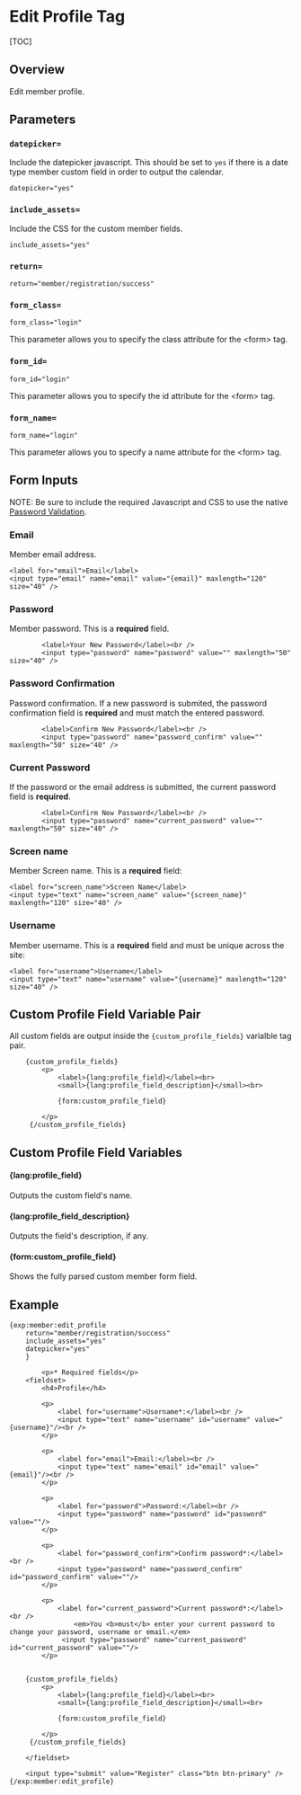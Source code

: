 <!--
    This source file is part of the open source project
    ExpressionEngine User Guide (https://github.com/ExpressionEngine/ExpressionEngine-User-Guide)

    @link      https://expressionengine.com/
    @copyright Copyright (c) 2003-2020, Packet Tide, LLC (https://packettide.com)
    @license   https://expressionengine.com/license Licensed under Apache License, Version 2.0
-->

# Edit Profile Tag

[TOC]

## Overview

Edit member profile.

## Parameters

### `datepicker=`

Include the datepicker javascript.  This should be set to ``yes`` if there is a date type member custom field in order to output the calendar.

    datepicker="yes"

### `include_assets=`

Include the CSS for the custom member fields.

    include_assets="yes"

### `return=`

    return="member/registration/success"

### `form_class=`

    form_class="login"

This parameter allows you to specify the class attribute for the &lt;form&gt; tag.

### `form_id=`

    form_id="login"

This parameter allows you to specify the id attribute for the &lt;form&gt; tag.

### `form_name=`

    form_name="login"

This parameter allows you to specify a name attribute for the &lt;form&gt; tag.

## Form Inputs
NOTE: Be sure to include the required Javascript and CSS to use the native [Password Validation](member/password-validation.md).

### Email

Member email address.

    <label for="email">Email</label>
    <input type="email" name="email" value="{email}" maxlength="120" size="40" />

### Password

Member password. This is a **required** field.

            <label>Your New Password</label><br />
            <input type="password" name="password" value="" maxlength="50" size="40" />

### Password Confirmation

Password confirmation. If a new password is submited, the password confirmation field is **required** and must match the entered password.

            <label>Confirm New Password</label><br />
            <input type="password" name="password_confirm" value="" maxlength="50" size="40" />

### Current Password

If the password or the email address is submitted, the current password field is **required**.

            <label>Confirm New Password</label><br />
            <input type="password" name="current_password" value="" maxlength="50" size="40" />

### Screen name

Member Screen name. This is a **required** field:

    <label for="screen_name">Screen Name</label>
    <input type="text" name="screen_name" value="{screen_name}" maxlength="120" size="40" />

### Username

Member username. This is a **required** field and must be unique across the site:

    <label for="username">Username</label>
    <input type="text" name="username" value="{username}" maxlength="120" size="40" />

## Custom Profile Field Variable Pair

All custom fields are output inside the ``{custom_profile_fields}`` varialble tag pair.

        {custom_profile_fields}
            <p>
                <label>{lang:profile_field}</label><br>
                <small>{lang:profile_field_description}</small><br>

                {form:custom_profile_field}

            </p>
         {/custom_profile_fields}

## Custom Profile Field Variables

#### {lang:profile_field}

Outputs the custom field's name.

#### {lang:profile_field_description}

Outputs the field's description, if any.

#### {form:custom_profile_field}

Shows the fully parsed custom member form field.

## Example

    {exp:member:edit_profile
        return="member/registration/success"
		include_assets="yes"
		datepicker="yes"
        }

            <p>* Required fields</p>
        <fieldset>
            <h4>Profile</h4>

            <p>
                <label for="username">Username*:</label><br />
                <input type="text" name="username" id="username" value="{username}"/><br />
            </p>

            <p>
                <label for="email">Email:</label><br />
                <input type="text" name="email" id="email" value="{email}"/><br />
            </p>

            <p>
                <label for="password">Password:</label><br />
                <input type="password" name="password" id="password" value=""/>
            </p>

            <p>
                <label for="password_confirm">Confirm password*:</label><br />
                <input type="password" name="password_confirm" id="password_confirm" value=""/>
            </p>

            <p>
                <label for="current_password">Current password*:</label><br />
					<em>You <b>must</b> enter your current password to change your password, username or email.</em>
                 <input type="password" name="current_password" id="current_password" value=""/>
            </p>


        {custom_profile_fields}
            <p>
                <label>{lang:profile_field}</label><br>
                <small>{lang:profile_field_description}</small><br>

                {form:custom_profile_field}

            </p>
         {/custom_profile_fields}

        </fieldset>

        <input type="submit" value="Register" class="btn btn-primary" />
    {/exp:member:edit_profile}
